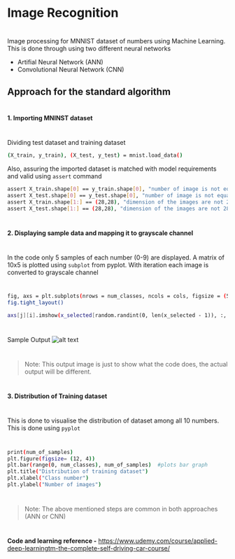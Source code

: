 # Image Recognition
#
#
Image processing for MNNIST dataset of numbers using Machine Learning. This is done through using two different neural networks

- Artifial Neural Network (ANN)
- Convolutional Neural Network (CNN)


## Approach for the standard algorithm
#
#
#### 1. Importing MNINST dataset
#
Dividing test dataset and training dataset
```sh
(X_train, y_train), (X_test, y_test) = mnist.load_data() 
```

Also, assuring the imported dataset is matched with model requirements and valid using `assert` command
```sh
assert X_train.shape[0] == y_train.shape[0], "number of image is not equal to the number of labels"
assert X_test.shape[0] == y_test.shape[0], "number of image is not equal to the number of labels"
assert X_train.shape[1:] == (28,28), "dimension of the images are not 28x28"
assert X_test.shape[1:] == (28,28), "dimension of the images are not 28x28" 
```
#
#
#### 2. Displaying sample data and mapping it to grayscale channel
#
In the code only 5 samples of each number (0-9) are displayed. A matrix of 10x5 is plotted using `subplot` from pyplot. With iteration each image is converted to grayscale channel
#
```sh
fig, axs = plt.subplots(nrows = num_classes, ncols = cols, figsize = (5, 10))
fig.tight_layout()
```
```sh
axs[j][i].imshow(x_selected[random.randint(0, len(x_selected - 1)), :, :], cmap = plt.get_cmap("gray"))
```
#
Sample Output
![alt text](https://www.researchgate.net/profile/Alessandro-Di-Nuovo/publication/328030580/figure/fig1/AS:677340703121411@1538502016731/Examples-handwritten-digits-in-the-MNIST-dataset.ppm)
#
> Note: This output image is just to show what the code does, the actual output will be different.
#
#
#### 3. Distribution of Training dataset
#
This is done to visualise the distribution of dataset among all 10 numbers. This is done using `pyplot`
#
```sh
print(num_of_samples)
plt.figure(figsize= (12, 4))
plt.bar(range(0, num_classes), num_of_samples)  #plots bar graph
plt.title("Distribution of training dataset")
plt.xlabel("Class number")
plt.ylabel("Number of images")
```
#
#
#
> Note: The above mentioned steps are common in both approaches (ANN or CNN)
#
#
#
**Code and learning reference -**
https://www.udemy.com/course/applied-deep-learningtm-the-complete-self-driving-car-course/


